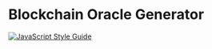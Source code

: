 # Blockchain Oracle Generator

[![JavaScript Style Guide](https://cdn.rawgit.com/feross/standard/master/badge.svg)](https://github.com/feross/standard)
